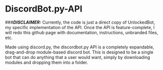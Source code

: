 # DiscordBot.py-API

###_**DISCLAIMER:**_ Currently, the code is just a direct copy of UnlockedBot, my specific implementation of the API. Once the API is feature-complete, I will redo this github page with documentation, instructions, unbranded files, etc.

Made using discord.py, the discordbot.py API is a completely expandable, drag-and-drop module-based discord bot. This is designed to be a single bot that can do anything that a user would want, simply by downloading modules and dropping them into a folder.
